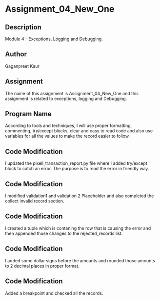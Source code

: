 # Assignment_04_New_One

## Description

Module 4 - Exceptions, Logging and Debugging.

## Author

Gaganpreet Kaur

## Assignment

The name of this assignment is Assignment_04_New_One and this assignment is related to exceptions, logging and Debugging.

## Program Name

According to tools and techniques, I will use proper formatting, commenting, try/except blocks, clear and easy to read code and also use variables for all the values to make the record easier to follow.

## Code Modification

I updated the pixell_transaction_report.py file where I added try/except block to catch an error. The purpose is to read the error in friendly way.

## Code Modification

I modified validation1 and validation 2 Placeholder and also completed the collect invalid record section.

## Code Modification

I created a tuple which is contaning the row that is causing the error and then appended those changes to the rejected_records list.

## Code Modification

I added some dollar signs before the amounts and rounded those amounts to 2 decimal places in proper format.

## Code Modification

Added a breakpoint and checked all the records.
